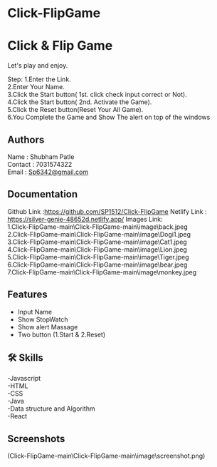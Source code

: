 # Click-FlipGame

# Click & Flip Game

Let's play and enjoy.  
 
Step: 1.Enter the Link.  
2.Enter Your Name.  
3.Click the Start button( 1st. click check input correct or Not).  
4.Click the Start button( 2nd. Activate the Game).   
5.Click the Reset button(Reset Your All Game).  
6.You Complete the Game and Show The alert on top of the windows 


## Authors

Name : Shubham Patle                                                                         
Contact : 7031574322      
Email : Sp6342@gmail.com


## Documentation

Github Link :https://github.com/SP1512/Click-FlipGame
Netlify Link : https://silver-genie-48652d.netlify.app/
Images Link:  
1.Click-FlipGame-main\Click-FlipGame-main\image\back.jpeg  
2.Click-FlipGame-main\Click-FlipGame-main\image\Dogi1.jpeg  
3.Click-FlipGame-main\Click-FlipGame-main\image\Cat1.jpeg  
4.Click-FlipGame-main\Click-FlipGame-main\image\Lion.jpeg  
5.Click-FlipGame-main\Click-FlipGame-main\image\Tiger.jpeg  
6.Click-FlipGame-main\Click-FlipGame-main\image\bear.jpeg  
7.Click-FlipGame-main\Click-FlipGame-main\image\monkey.jpeg

## Features

- Input Name
- Show StopWatch
- Show alert Massage 
- Two button (1.Start & 2.Reset)


## 🛠 Skills
-Javascript   
-HTML  
-CSS  
-Java  
-Data structure and Algorithm  
-React 


## Screenshots

(Click-FlipGame-main\Click-FlipGame-main\image\screenshot.png)




